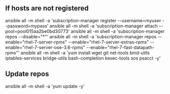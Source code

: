  ## If hosts are not registered
 ansible all -m shell -a 'subscription-manager register --username=myuser --password=mypass'
 ansible all -m shell -a 'subscription-manager attach --pool=pool015aa2be0bd30773'
 ansible all -m shell -a 'subscription-manager repos --disable="*"'
 ansible all -m shell -a 'subscription-manager repos --enable="rhel-7-server-rpms" --enable="rhel-7-server-extras-rpms" --enable="rhel-7-server-ose-3.6-rpms" --enable="rhel-7-fast-datapath-rpms"'
 ansible all -m shell -a 'yum install wget git net-tools bind-utils iptables-services bridge-utils bash-completion kexec-tools sos psacct -y'            

 
 ## Update repos
 ansible all -m shell -a 'yum update -y'
 
